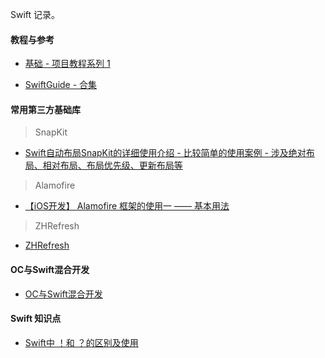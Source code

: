 <!-- # Swift-WYH -->
Swift 记录。


#### 教程与参考
* [基础 - 项目教程系列 1](https://github.com/iOS-Swift-Developers/Swift)

* [SwiftGuide - 合集](https://github.com/ipader/SwiftGuide)

#### 常用第三方基础库

> SnapKit

* [Swift自动布局SnapKit的详细使用介绍 - 比较简单的使用案例 - 涉及绝对布局、相对布局、布局优先级、更新布局等 ](https://www.jianshu.com/p/2bad53a2a180)


> Alamofire

* [【iOS开发】 Alamofire 框架的使用一 —— 基本用法](https://www.jianshu.com/p/f8c3adb056cf)

> ZHRefresh

* [ZHRefresh](https://github.com/SummerHF/ZHRefresh)



#### OC与Swift混合开发

* [OC与Swift混合开发](https://github.com/itwyhuaing/Swift-WYH/tree/master/OC与Swift混合开发)



#### Swift 知识点

* [Swift中 ！和 ？的区别及使用](https://www.jianshu.com/p/89a2afb82488)
